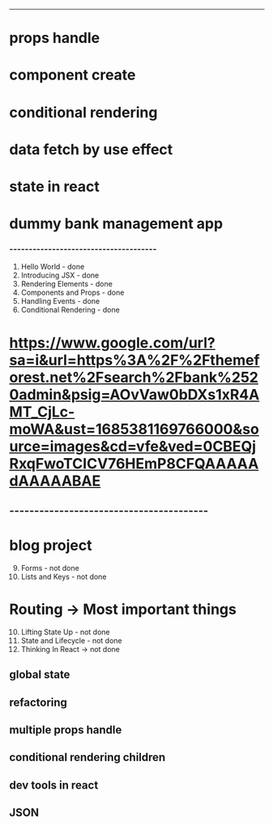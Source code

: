 
-------------------------------------
# props handle
# component create
# conditional rendering
# data fetch by use effect
# state in react
# dummy bank management app

### --------------------------------------
1. Hello World - done
2. Introducing JSX - done
3. Rendering Elements - done
4. Components and Props - done
6. Handling Events - done
7. Conditional Rendering - done

# https://www.google.com/url?sa=i&url=https%3A%2F%2Fthemeforest.net%2Fsearch%2Fbank%2520admin&psig=AOvVaw0bDXs1xR4AMT_CjLc-moWA&ust=1685381169766000&source=images&cd=vfe&ved=0CBEQjRxqFwoTCICV76HEmP8CFQAAAAAdAAAAABAE

## ----------------------------------------
# blog project 
9. Forms - not done
8. Lists and Keys - not done
# Routing -> Most important things 

10. Lifting State Up - not done
5. State and Lifecycle - not done
12. Thinking In React -> not done


## global state
## refactoring
## multiple props handle
## conditional rendering children 
## dev tools in react
## JSON

<!-- -------------- at least 4 ta project  -->




